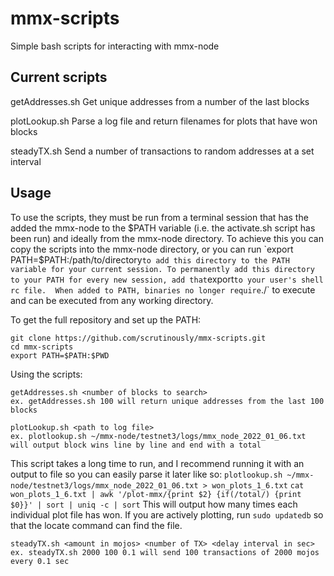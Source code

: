 # mmx-scripts
Simple bash scripts for interacting with mmx-node

## Current scripts
getAddresses.sh
Get unique addresses from a number of the last blocks

plotLookup.sh
Parse a log file and return filenames for plots that have won blocks

steadyTX.sh
Send a number of transactions to random addresses at a set interval

## Usage
To use the scripts, they must be run from a terminal session that has the added the mmx-node to the $PATH variable (i.e. the activate.sh script has been run) and ideally from the mmx-node directory.
To achieve this you can copy the scripts into the mmx-node directory, or you can run `export PATH=$PATH:/path/to/directory` to add this directory to the PATH variable for your current session.
To permanently add this directory to your PATH for every new session, add that `export` to your user's shell rc file. 
When added to PATH, binaries no longer require `./` to execute and can be executed from any working directory.

To get the full repository and set up the PATH:
```
git clone https://github.com/scrutinously/mmx-scripts.git
cd mmx-scripts
export PATH=$PATH:$PWD
```
Using the scripts:
```
getAddresses.sh <number of blocks to search>
ex. getAddresses.sh 100 will return unique addresses from the last 100 blocks
```
```
plotLookup.sh <path to log file>
ex. plotlookup.sh ~/mmx-node/testnet3/logs/mmx_node_2022_01_06.txt will output block wins line by line and end with a total
```
This script takes a long time to run, and I recommend running it with an output to file so you can easily parse it later like so:
`plotlookup.sh ~/mmx-node/testnet3/logs/mmx_node_2022_01_06.txt > won_plots_1_6.txt`
`cat won_plots_1_6.txt | awk '/plot-mmx/{print $2} {if(/total/) {print $0}}' | sort | uniq -c | sort`
This will output how many times each individual plot file has won.
If you are actively plotting, run `sudo updatedb` so that the locate command can find the file.
```
steadyTX.sh <amount in mojos> <number of TX> <delay interval in sec>
ex. steadyTX.sh 2000 100 0.1 will send 100 transactions of 2000 mojos every 0.1 sec
```

